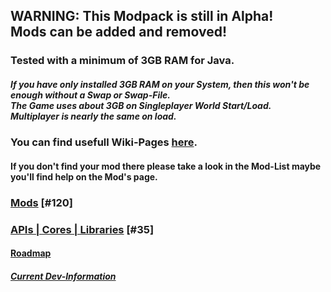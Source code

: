 ## WARNING: This Modpack is still in Alpha!<br/>Mods can be added and removed!

### Tested with a minimum of 3GB RAM for Java.
##### If you have only installed 3GB RAM on your System, then this won't be enough without a Swap or Swap-File.<br/>The Game uses about 3GB on Singleplayer World Start/Load.<br/>Multiplayer is nearly the same on load.

### You can find usefull Wiki-Pages [here](https://github.com/As-hina-Gaming/Ampi-lution/wiki/home).
#### If you don't find your mod there please take a look in the Mod-List maybe you'll find help on the Mod's page.

### [Mods](https://github.com/As-hina-Gaming/Ampi-lution/wiki/Mods) [#120]

### [APIs | Cores | Libraries](https://github.com/As-hina-Gaming/Ampi-lution/wiki/APIs-%7C-Cores-%7C-Libraries) [#35]

#### [Roadmap](https://app.gitkraken.com/glo/board/YN1eFvrOhAATG9VY)

##### [Current Dev-Information](https://github.com/As-hina-Gaming/Ampi-lution/wiki/Current-Dev-Information)
